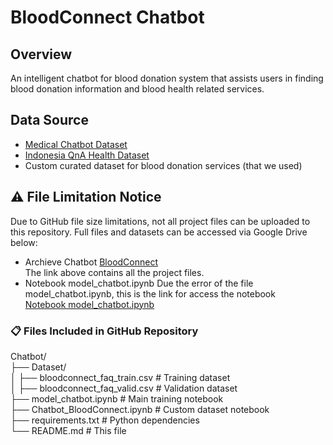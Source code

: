 # BloodConnect Chatbot

## **Overview**
An intelligent chatbot for blood donation system that assists users in finding blood donation information and blood health related services.

## **Data Source**
- [Medical Chatbot Dataset](https://www.kaggle.com/datasets/saifulislamsarfaraz/medical-chatbot-dataset/data)
- [Indonesia QnA Health Dataset](https://www.kaggle.com/datasets/gufranakasamudra/indonesia-qna-health-dataset)
- Custom curated dataset for blood donation services (that we used)

## ⚠️ **File Limitation Notice**
Due to GitHub file size limitations, not all project files can be uploaded to this repository. Full files and datasets can be accessed via Google Drive below:
- Archieve Chatbot
  [BloodConnect](https://drive.google.com/drive/folders/1NKqF0l96iDXmoZgR0zkBZSa-o9N9MZTL?usp=sharing) <br>
  The link above contains all the project files. <br>
- Notebook model_chatbot.ipynb
  Due the error of the file model_chatbot.ipynb, this is the link for access the notebook <br>
  [Notebook model_chatbot.ipynb](https://colab.research.google.com/drive/13ymZKxB5njFNzJdVxjrZRiyiBFXKKukk?usp=sharing)

### 📋 Files Included in GitHub Repository
Chatbot/ <br>
├── Dataset/ <br>
│   ├── bloodconnect_faq_train.csv    # Training dataset <br>
│   ├── bloodconnect_faq_valid.csv    # Validation dataset <br>
├── model_chatbot.ipynb               # Main training notebook <br>
├── Chatbot_BloodConnect.ipynb        # Custom dataset notebook <br>
├── requirements.txt                  # Python dependencies <br>
└── README.md                        # This file <br>
